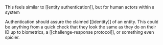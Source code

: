 This feels similar to [[entity authentication]], but for human actors within a system

Authentication should assure the claimed [[identity]] of an entity. This could be anything from a quick check that they look the same as they do on their ID up to biometrics, a [[challenge-response protocol]], or something even spicier.